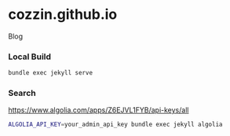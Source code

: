 # cozzin.github.io
Blog

### Local Build
```bash
bundle exec jekyll serve
```

### Search
https://www.algolia.com/apps/Z6EJVL1FYB/api-keys/all
```bash
ALGOLIA_API_KEY=your_admin_api_key bundle exec jekyll algolia
```
